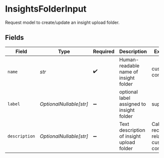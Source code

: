 # InsightsFolderInput

Request model to create/update an insight upload folder.


## Fields

| Field                                          | Type                                           | Required                                       | Description                                    | Example                                        |
| ---------------------------------------------- | ---------------------------------------------- | ---------------------------------------------- | ---------------------------------------------- | ---------------------------------------------- |
| `name`                                         | *str*                                          | :heavy_check_mark:                             | Human-readable name of insight folder          | customer-complaints                            |
| `label`                                        | *OptionalNullable[str]*                        | :heavy_minus_sign:                             | optional label assigned to insight folder      | support                                        |
| `description`                                  | *OptionalNullable[str]*                        | :heavy_minus_sign:                             | Text description of insight upload folder      | Call recordings related to customer complaints |